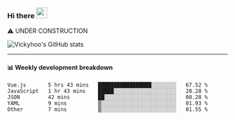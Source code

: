 ### Hi there <a href="https://www.gautamkrishnar.com/"><img src="https://media.giphy.com/media/hvRJCLFzcasrR4ia7z/giphy.gif" width="25px"></a>
⚠️ UNDER CONSTRUCTION

![Vickyhoo's GitHub stats](https://github-readme-stats.vercel.app/api?username=vickyhoo&theme=react&show_icons=true)

---

#### :bar_chart: Weekly development breakdown

<!--START_SECTION:waka-->
```text
Vue.js       5 hrs 43 mins   █████████████████░░░░░░░░   67.52 % 
JavaScript   1 hr 43 mins    █████░░░░░░░░░░░░░░░░░░░░   20.28 % 
JSON         42 mins         ██░░░░░░░░░░░░░░░░░░░░░░░   08.28 % 
YAML         9 mins          ▒░░░░░░░░░░░░░░░░░░░░░░░░   01.93 % 
Other        7 mins          ▒░░░░░░░░░░░░░░░░░░░░░░░░   01.55 % 
```
<!--END_SECTION:waka-->


<!--
**vickyhoo/vickyhoo** is a ✨ _special_ ✨ repository because its `README.md` (this file) appears on your GitHub profile.

Here are some ideas to get you started:

- 🔭 I’m currently working on ...
- 🌱 I’m currently learning ...
- 👯 I’m looking to collaborate on ...
- 🤔 I’m looking for help with ...
- 💬 Ask me about ...
- 📫 How to reach me: ...
- 😄 Pronouns: ...
- ⚡ Fun fact: ...
-->
